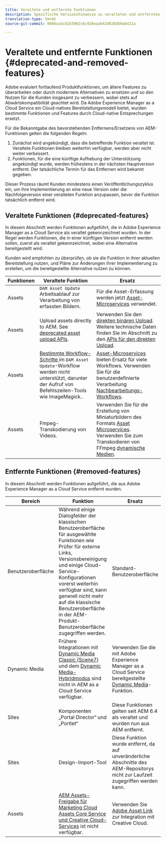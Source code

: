 ```yaml
---
title: Veraltete und entfernte Funktionen
description: Spezifische Versionshinweise zu veralteten und entfernten Funktionen von Adobe Experience Manager as a Cloud Service
translation-type: tm+mt
source-git-commit: 0686acbc61b3902c6c926eaa6424828db0a6421a

---
```



# Veraltete und entfernte Funktionen {#deprecated-and-removed-features}

Adobe evaluiert fortlaufend Produktfunktionen, um ältere Features zu überarbeiten oder durch modernere Alternativen zu ersetzen und so den Nutzen für die Kunden insgesamt zu verbessern, wobei stets auf Abwärtskompatibilität geachtet wird. Da Adobe Experience Manager as a Cloud Service ein Cloud-natives Bereitstellungsmodell bietet, wurden bestimmte Funktionen und Features durch Cloud-native Entsprechungen ersetzt.

Für die Bekanntgabe des bevorstehenden Entfernens/Ersetzens von AEM-Funktionen gelten die folgenden Regeln:

1. Zunächst wird angekündigt, dass die betreffende Funktion veraltet ist. Veraltete Funktionen bleiben weiterhin verfügbar, werden aber nicht weiter verbessert.
1. Funktionen, für die eine künftige Aufhebung der Unterstützung angekündigt wurde, werden frühestens in der nächsten Hauptversion entfernt. Der tatsächliche Termin für das Entfernen wird bekannt gegeben.

Dieser Prozess räumt Kunden mindestens einen Veröffentlichungszyklus ein, um ihre Implementierung an eine neue Version oder die Nachfolgeversion einer veralteten Funktion anzupassen, bevor die Funktion tatsächlich entfernt wird.

## Veraltete Funktionen {#deprecated-features}

In diesem Abschnitt werden Funktionen aufgeführt, die in Adobe Experience Manager as a Cloud Service als veraltet gekennzeichnet wurden. In der Regel werden Funktionen, die in einer künftigen Version entfernt werden sollen, zuerst als veraltet gekennzeichnet, wobei eine Alternative bereitgestellt wird.

Kunden wird empfohlen zu überprüfen, ob sie die Funktion in ihrer aktuellen Bereitstellung nutzen, und Pläne zur Änderungen ihrer Implementierung zu erstellen, um die bereitgestellte Alternative nutzen zu können.

| Funktionen | Veraltete Funktion | Ersatz |
| ------------ | ------------------ | ----------- |
| Assets | `DAM Asset Update` Arbeitsablauf zur Verarbeitung von erfassten Bildern. | Für die Asset-Erfassung werden jetzt [Asset-Microservices](/help/assets/asset-microservices-overview.md) verwendet. |
| Assets | Upload assets directly to AEM. See [deprecated asset upload APIs](/help/assets/developer-reference-material-apis.md#deprecated-asset-upload-api). | Verwenden Sie den [direkten binären Upload](/help/assets/add-assets.md). Weitere technische Daten finden Sie im Abschnitt zu den [APIs für den direkten Upload](/help/assets/developer-reference-material-apis.md#overview-binary-upload). |
| Assets | [Bestimmte Workflow-Schritte ](/help/assets/developer-reference-material-apis.md#post-processing-workflows-steps) im `DAM Asset Update`-Workflow werden nicht unterstützt, darunter der Aufruf von Befehlszeilen-Tools wie ImageMagick.. | [Asset-Microservices](/help/assets/asset-microservices-overview.md) bieten Ersatz für viele Workflows. Verwenden Sie für die benutzerdefinierte Verarbeitung [Nachbearbeitungs-Workflows](/help/assets/asset-microservices-configure-and-use.md#post-processing-workflows). |
| Assets  | Fmpeg-Transkodierung von Videos. | Verwenden Sie für die Erstellung von Miniaturbildern des Formats [Asset Microservices](/help/assets/asset-microservices-overview.md). Verwenden Sie zum Transkodieren von FFmpeg [dynamische Medien](/help/assets/manage-video-assets.md). |

## Entfernte Funktionen {#removed-features}

In diesem Abschnitt werden Funktionen aufgeführt, die aus Adobe Experience Manager as a Cloud Service entfernt wurden.

| Bereich | Funktion | Ersatz |
| ------------ | ------------------ | ----------- |
| Benutzeroberfläche | Während einige Dialogfelder der klassischen Benutzeroberfläche für ausgewählte Funktionen wie Prüfer für externe Links, Versionsbereinigung und einige Cloud-Service-Konfigurationen vorerst weiterhin verfügbar sind, kann generell nicht mehr auf die klassische Benutzeroberfläche in der AEM-Produkt-Benutzeroberfläche zugegriffen werden. | Standard-Benutzeroberfläche |
| Dynamic Media | Frühere Integrationen mit [Dynamic Media Classic (Scene7)](https://helpx.adobe.com/de/experience-manager/6-5/sites/administering/using/scene7.html) und dem [Dynamic Media-Hybridmodus](https://helpx.adobe.com/de/experience-manager/6-5/assets/using/config-dynamic.html) sind nicht in AEM as a Cloud Service verfügbar. | Verwenden Sie die mit Adobe Experience Manager as a Cloud Service bereitgestellte [Dynamic Media](/help/assets/dynamic-media/dynamic-media.md)-Funktion. |
| Sites | Komponenten „Portal Director“ und „Portlet“ | Diese Funktionen gelten seit AEM 6.4 als veraltet und wurden nun aus AEM entfernt. |
| Sites | Design-Import-Tool | Diese Funktion wurde entfernt, da auf unveränderliche Abschnitte des AEM-Repositorys nicht zur Laufzeit zugegriffen werden kann. |
| Assets | [AEM Assets-Freigabe für Marketing Cloud Assets Core Service und Creative Cloud-Services](https://docs.adobe.com/content/help/en/experience-manager-65/administering/integration/configure-assets-cc-integration.html) ist nicht verfügbar. | Verwenden Sie [Adobe Asset Link](https://helpx.adobe.com/de/enterprise/using/adobe-asset-link.html) zur Integration mit Creative Cloud. |
